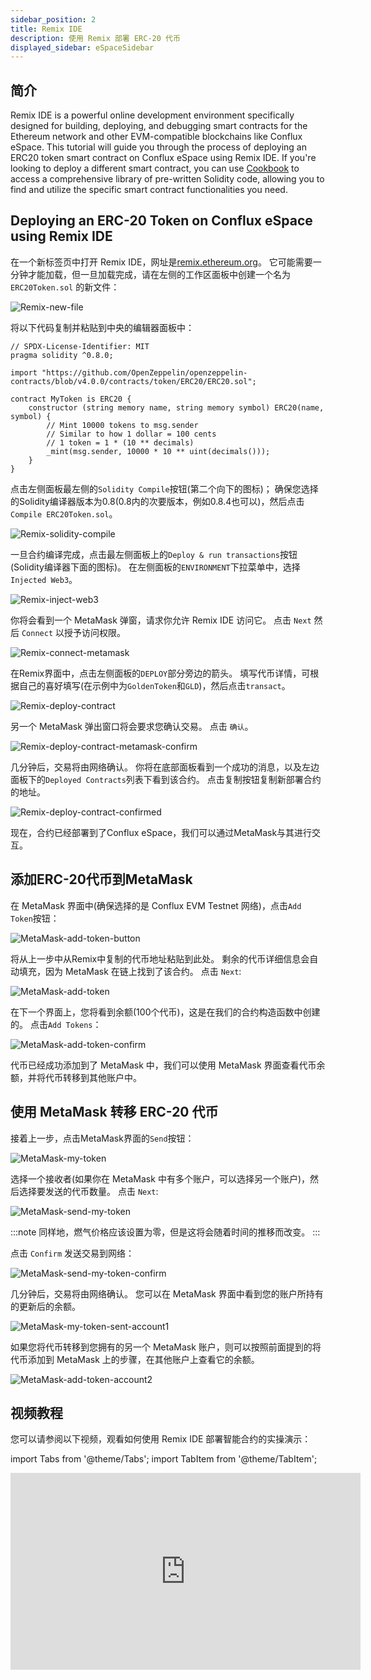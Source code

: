 ```yaml
---
sidebar_position: 2
title: Remix IDE
description: 使用 Remix 部署 ERC-20 代币
displayed_sidebar: eSpaceSidebar
---
```


## 简介

Remix IDE is a powerful online development environment specifically designed for building, deploying, and debugging smart contracts for the Ethereum network and other EVM-compatible blockchains like Conflux eSpace. This tutorial will guide you through the process of deploying an ERC20 token smart contract on Conflux eSpace using Remix IDE. If you're looking to deploy a different smart contract, you can use [Cookbook](../cookbook.md) to access a comprehensive library of pre-written Solidity code, allowing you to find and utilize the specific smart contract functionalities you need.

## Deploying an ERC-20 Token on Conflux eSpace using Remix IDE
在一个新标签页中打开 Remix IDE，网址是[remix.ethereum.org](https://remix.ethereum.org)。 它可能需要一分钟才能加载，但一旦加载完成，请在左侧的工作区面板中创建一个名为 `ERC20Token.sol` 的新文件：

![Remix-new-file](../img/remix_new_file-1.png)

将以下代码复制并粘贴到中央的编辑器面板中：

```solidity
// SPDX-License-Identifier: MIT
pragma solidity ^0.8.0;

import "https://github.com/OpenZeppelin/openzeppelin-contracts/blob/v4.0.0/contracts/token/ERC20/ERC20.sol";

contract MyToken is ERC20 {
    constructor (string memory name, string memory symbol) ERC20(name, symbol) {
        // Mint 10000 tokens to msg.sender
        // Similar to how 1 dollar = 100 cents
        // 1 token = 1 * (10 ** decimals)
        _mint(msg.sender, 10000 * 10 ** uint(decimals()));
    }
}
```

点击左侧面板最左侧的`Solidity Compile`按钮(第二个向下的图标)； 确保您选择的Solidity编译器版本为0.8(0.8内的次要版本，例如0.8.4也可以)，然后点击`Compile ERC20Token.sol`。


![Remix-solidity-compile](../img/remix_solidity_compile-1f459820c9caef73c47d3af1c87e71a6-1f459820c9caef73c47d3af1c87e71a6.png)

一旦合约编译完成，点击最左侧面板上的`Deploy & run transactions`按钮(Solidity编译器下面的图标)。 在左侧面板的`ENVIRONMENT`下拉菜单中，选择 `Injected Web3`。

![Remix-inject-web3](../img/remix_injected_web3-dbb0d671a1703239451d7d4e133f68ba-dbb0d671a1703239451d7d4e133f68ba.png)

你将会看到一个 MetaMask 弹窗，请求你允许 Remix IDE 访问它。 点击 `Next` 然后 `Connect` 以授予访问权限。

![Remix-connect-metamask](../img/remix_connect_with_metamask-9d8214740f372d3b41e489cbe23c5884-9d8214740f372d3b41e489cbe23c5884.png)

在Remix界面中，点击左侧面板的`DEPLOY`部分旁边的箭头。 填写代币详情，可根据自己的喜好填写(在示例中为`GoldenToken`和`GLD`)，然后点击`transact`。

![Remix-deploy-contract](../img/remix_deploy_contract-6423d60330003a7ffc0dc28ee5cd8178-6423d60330003a7ffc0dc28ee5cd8178.png)

另一个 MetaMask 弹出窗口将会要求您确认交易。 点击 `确认`。

![Remix-deploy-contract-metamask-confirm](../img/remix_deploy_contract_metamask_confirm-6b4f8c2a751ec4a4b6ad9df96584c623-6b4f8c2a751ec4a4b6ad9df96584c623.png)


几分钟后，交易将由网络确认。 你将在底部面板看到一个成功的消息，以及左边面板下的`Deployed Contracts`列表下看到该合约。 点击复制按钮复制新部署合约的地址。

![Remix-deploy-contract-confirmed](../img/remix_deploy_contract_confirmed-59390e985747c30736f46356a88b4ff1-59390e985747c30736f46356a88b4ff1.png)


现在，合约已经部署到了Conflux eSpace，我们可以通过MetaMask与其进行交互。

## 添加ERC-20代币到MetaMask

在 MetaMask 界面中(确保选择的是 Conflux EVM Testnet 网络)，点击`Add Token`按钮：

![MetaMask-add-token-button](../img/metam-import-token-b2a756a7a4ed3ac17f1a75fca77bf738.png)


将从上一步中从Remix中复制的代币地址粘贴到此处。 剩余的代币详细信息会自动填充，因为 MetaMask 在链上找到了该合约。 点击 `Next`:

![MetaMask-add-token](../img/mm-import-token-short-1-71f005c4fdb996d2a4b5651ceb6bc7bd.png)


在下一个界面上，您将看到余额(100个代币)，这是在我们的合约构造函数中创建的。 点击`Add Tokens`：

![MetaMask-add-token-confirm](../img/mm-import-token-short-2.png)



代币已经成功添加到了 MetaMask 中，我们可以使用 MetaMask 界面查看代币余额，并将代币转移到其他账户中。

## 使用 MetaMask 转移 ERC-20 代币

接着上一步，点击MetaMask界面的`Send`按钮：

![MetaMask-my-token](../img/start-send-gld-b56abfa83bb02864b94c3a5adcbcc0d0.jpeg)


选择一个接收者(如果你在 MetaMask 中有多个账户，可以选择另一个账户)，然后选择要发送的代币数量。 点击 `Next`:

![MetaMask-send-my-token](../img/send-gld-1-da8b6feee94ca0dfe89afc5118267c89.jpeg)

:::note
同样地，燃气价格应该设置为零，但是这将会随着时间的推移而改变。
:::

点击 `Confirm` 发送交易到网络：


![MetaMask-send-my-token-confirm](../img/send-gld-confirm-7789e263d3d53e45e2e4bebbf1d057cb.jpeg)

几分钟后，交易将由网络确认。 您可以在 MetaMask 界面中看到您的账户所持有的更新后的余额。

![MetaMask-my-token-sent-account1](../img/token-transfer-balance-changed-24a5b4588118295da68d10d9a3cea0cf.jpeg)

如果您将代币转移到您拥有的另一个 MetaMask 账户，则可以按照前面提到的将代币添加到 MetaMask 上的步骤，在其他账户上查看它的余额。


![MetaMask-add-token-account2](../img/mm-token-balance-changed-c59c6e2434009c0dcb6e03ef79ba5e60.png)


## 视频教程

您可以请参阅以下视频，观看如何使用 Remix IDE 部署智能合约的实操演示：

import Tabs from '@theme/Tabs';
import TabItem from '@theme/TabItem';

<Tabs>
  <TabItem value="youtube" label="Remix IDE Video Tutorial">
<iframe width="560" height="315" src="https://www.youtube.com/embed/WLbUXQ1FS8M?si=kJD-6-QN3ZqFf0_v" title="YouTube 视频播放器" frameborder="0" allow="accelerometer; autoplay; clipboard-write; encrypted-media; gyroscope; picture-in-picture; web-share" allowfullscreen></iframe>
  </TabItem>
</Tabs>
